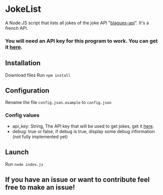 # JokeList
 A Node.JS script that lists all jokes of the joke API "[blagues-api](https://www.blagues-api.fr)". It's a french API.

### You will need an API key for this program to work. You can get it [here](https://www.blagues-api.fr/login).

## Installation
Download files
Run `npm install`

## Configuration
Rename the file `config.json.example` to `config.json`

### Config values
- api_key: String, The API key that will be used to get jokes, get it [here](https://www.blagues-api.fr/login).
- debug: true or false, if debug is true, display some debug information (not fully implemented yet)

## Launch

Run `node index.js`


## If you have an issue or want to contribute feel free to make an issue!